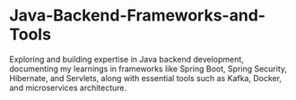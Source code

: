 # Java-Backend-Frameworks-and-Tools
Exploring and building expertise in Java backend development, documenting my learnings in frameworks like Spring Boot, Spring Security, Hibernate, and Servlets, along with essential tools such as Kafka, Docker, and microservices architecture.
